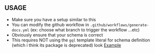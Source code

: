 ## USAGE
- Make sure you have a setup similar to this
- You can modify the github workflow in ```.github/workflows/generate-docs.yml``` (ex: choose what branch to trigger the workflow ...etc)
- Obviously ensure that your schema is correct
- This requires NOT using the `gql` template literal for schema definition (which i think its package is deprecated)
look [Example](./graphql/typeDefs/Entity1.ts)

